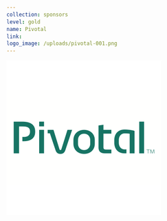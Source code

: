 ```yaml
---
collection: sponsors
level: gold
name: Pivotal
link:
logo_image: /uploads/pivotal-001.png
---
```



![](/uploads/versions/pivotal-001---x----360-360x---.png)